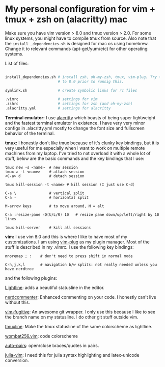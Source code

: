 # My personal configuration for vim + tmux + zsh on (alacritty) mac

Make sure you have vim version > 8.0 and tmux version > 2.0. For some linux systems, you might have to compile tmux from source. Also note that the `install _dependencies.sh` is designed for mac os using homebrew. Change it to relevant commands (apt-get/yum/etc) for other operating systems.

List of files:
``` zsh
    
install_dependencies.sh # install zsh, oh-my-zsh, tmux, vim-plug. Try to update vim to
                        # to 8.0 prior to runnig this.

symlink.sh              # create symbolic links for rc files

.vimrc                  # settings for vim
.zshrc                  # settings for zsh (and oh-my-zsh)
.alacritty.yml          # settings for alacritty

```


**Terminal emulator:** I use [alacritty](https://github.com/alacritty/alacritty) which boasts of being super lightweight and the fastest terminal emulator in existence. I have very very minor configs in .alacritty.yml mostly to change the font size and fullscreen behavior of the terminal.

**tmux:** I honestly don't like tmux because of it's clunky key bindings, but it is very useful for me especially when I want to work on multiple remote machines from my laptop. I've tried to not overload it with a whole lot of stuff, below are the basic commands and the key bindings that I use:
```
tmux new -s <name>  # new session
tmux a -t <name>    # attach session
<C-a> d             # detach session

tmux kill-session -t <name> # kill session (I just use C-d)

C-a \               # vertical split
C-a -               # horizontal split

M-arrow keys        # to move around, M = alt

C-a :resize-pane -D(U/L/R) 10   # resize pane down/up/left/right by 10 lines

tmux kill-server    # kill all sessions

```

**vim:** I use vim 8.0 and this is where I like to have most of my customizations. I am using [vim-plug](https://github.com/junegunn/vim-plug) as my plugin manager. Most of the stuff is described in my .vimrc. I use the following key bindings:
```
nnoremap ; :    # don't need to press shift in normal mode

C-h,j,k,l       # navigation b/w splits: not really needed unless you have nerdtree

```

and the following plugins:

[Lightline](https://github.com/itchyny/lightline.vim): adds a beautiful statusline in the editor.

[nerdcommenter](https://github.com/scrooloose/nerdcommenter): Enhanced commenting on your code. I honestly can't live without this.

[vim-fugitive](https://github.com/tpope/vim-fugitive): An awesome git wrapper. I only use this because I like to see the branch name on my statusline. I do other git stuff outside vim.

[tmuxline](https://github.com/edkolev/tmuxline.vim): Make the tmux statusline of the same colorscheme as lightline.

[wombat256.vim](https://github.com/vim-scripts/wombat256.vim): code colorscheme

[auto-pairs](https://github.com/jiangmiao/auto-pairs): open/close braces/quotes in pairs.

[julia-vim](https://github.com/JuliaEditorSupport/julia-vim): I need this for julia syntax highlighting and latex-unicode conversion.

